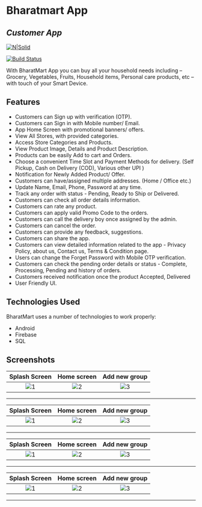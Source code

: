 # Bharatmart App
## _Customer App_

[![N|Solid](https://cldup.com/dTxpPi9lDf.thumb.png)](https://nodesource.com/products/nsolid)

[![Build Status](https://travis-ci.org/joemccann/dillinger.svg?branch=master)](https://travis-ci.org/joemccann/dillinger)

With BharatMart App you can buy all your household needs including – Grocery, Vegetables, Fruits, Household items, Personal care products, etc – with touch of your Smart Device. 


## Features

- Customers can Sign up with verification (OTP).
- Customers can Sign in with Mobile number/ Email.
- App Home Screen with promotional banners/ offers.
- View All Stores, with provided categories.
- Access Store Categories and Products.
- View Product Image, Details and Product Description.
- Products can be easily Add to cart and Orders.
- Choose a convenient Time Slot and Payment Methods for delivery. (Self Pickup, Cash
on Delivery (COD), Various other UPI )
- Notification for Newly Added Product/ Offer.
- Customers can have/assigned multiple addresses. (Home / Office etc.)
- Update Name, Email, Phone, Password at any time.
- Track any order with status - Pending, Ready to Ship or Delivered.
- Customers can check all order details information.
- Customers can rate any product.
- Customers can apply valid Promo Code to the orders.
- Customers can call the delivery boy once assigned by the admin.
- Customers can cancel the order.
- Customers can provide any feedback, suggestions.
- Customers can share the app.
- Customers can view detailed information related to the app - Privacy Policy, about us,
Contact us, Terms & Condition page.
- Users can change the Forget Password with Mobile OTP verification.
- Customers can check the pending order details or status - Complete, Processing,
Pending and history of orders.
- Customers received notification once the product Accepted, Delivered
- User Friendly UI.


## Technologies Used

BharatMart uses a number of technologies to work properly:

 - Android
 - Firebase
 - SQL
 

## Screenshots

Splash Screen             |  Home screen | Add new group
:-------------------------:|:-------------------------:|:-------------------------:
![1](https://i.postimg.cc/ZKxDjCPm/Screenshot-20210403-120452.jpg)  |  ![2](https://i.postimg.cc/Wz6S9Hk8/Screenshot-20210403-120604.jpg) | ![3](https://i.postimg.cc/6Qk0BXVz/Screenshot-20210403-120619.jpg)

---

Splash Screen             |  Home screen | Add new group
:-------------------------:|:-------------------------:|:-------------------------:
![1](https://i.postimg.cc/FHnpnc7M/Screenshot-20210403-120622.jpg)  |  ![2](https://i.postimg.cc/c40FK0pb/Screenshot-20210403-120629.jpg) | ![3](https://i.postimg.cc/kGcFNR0h/Screenshot-20210403-120632.jpg)

---


Splash Screen             |  Home screen | Add new group
:-------------------------:|:-------------------------:|:-------------------------:
![1](https://i.postimg.cc/HW421Fr4/Screenshot-20210403-120640.jpg)  |  ![2](https://i.postimg.cc/G2vj25qR/Screenshot-20210403-120642.jpg) | ![3](https://i.postimg.cc/WpryF9hh/Screenshot-20210403-120648.jpg)

---

Splash Screen             |  Home screen | Add new group
:-------------------------:|:-------------------------:|:-------------------------:
![1](https://i.postimg.cc/L6DNLGR6/Screenshot-20210403-120651.jpg)  |  ![2](https://i.postimg.cc/MZysKvFB/Screenshot-20210403-120657.jpg) | ![3](https://i.postimg.cc/6pHbJg11/Screenshot-20210403-120701.jpg)

---

